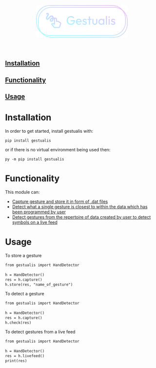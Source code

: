 <h1 align="center">
<img src="https://github.com/iamsurjog/Gestualis/blob/main/logo/Logo.svg" width="300">
</h1><br>

## <a href="#Installation">Installation</a>
## <a href="#Functionality">Functionality</a>
## <a href="#Usage">Usage</a>

# Installation
In order to get started, install gestualis with:

    pip install gestualis
or if there is no virtual environment being used then:

    py -m pip install gestualis

# Functionality
This module can:

- <a href="#storing">Capture gesture and store it in form of .dat files</a>
- <a href="#detection">Detect what a single gesture is closest to within the data which has been programmed by user</a>
- <a href="#livefeed">Detect gestures from the repertoire of data created by user to detect symbols on a live feed</a>

# Usage
<section id="storing">
To store a gesture

    from gestualis import HandDetector

    h = HandDetector()
    res = h.capture()
    h.store(res, "name_of_gesture")
</section>

<section id="detection">
To detect a gesture

    from gestualis import HandDetector

    h = HandDetector()
    res = h.capture()
    h.check(res)
</section>

<section id="livefeed">
To detect gestures from a live feed

    from gestualis import HandDetector

    h = HandDetector()
    res = h.livefeed()
    print(res)
</section>

